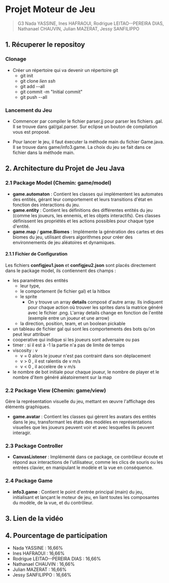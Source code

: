# Projet Moteur de Jeu
> G3
>Nada YASSINE, Ines HAFRAOUI, Rodrigue LEITAO--PEREIRA DIAS, Nathanael CHAUVIN, Julian MAZERAT, Jessy SANFILIPPO

## 1. Récuperer le repositoy
### Clonage 

- Créer un répertoire qui va devenir un répertoire git 
    - git init 
    - git clone *lien ssh*
    - git add --all
    - git commit -m "Initial commit"
    - git push --all

### Lancement du Jeu

- Commencer par compiler le fichier parser.jj pour parser les fichiers .gal. 
Il se trouve dans gal/gal.parser. Sur eclipse un bouton de compilation vous est proposé. 

- Pour lancer le jeu, il faut éxecuter la méthode main du fichier Game.java. Il se trouve dans game/info3.game. La choix du jeu se fait dans ce fichier dans la méthode main.

## 2.  Architecture du Projet de Jeu Java
### 2.1 Package Model (Chemin: game/model)

- **game.automaton** : Contient les classes qui implémentent les automates des entités, gérant leur comportement et leurs transitions d'état en fonction des interactions du jeu.
- **game.entity** : Contient les définitions des différentes entités du jeu (comme les joueurs, les ennemis, et les objets interactifs). Ces classes définissent les propriétés et les actions possibles pour chaque type d'entité.
- **game.map** / **game.Biomes** : Implémente la génération des cartes et des biomes du jeu, utilisant divers algorithmes pour créer des environnements de jeu aléatoires et dynamiques.

#### 2.1.1 Fichier de Configuration 
Les fichiers **configjeu1.json** et **configjeu2.json** sont placés directement dans le package model, ils contiennent des champs : 
- les paramètres des entités
    - leur type, 
    - le comportement (le fichier gal) et la hitbox
    - le sprite
        -  On y trouve un array **details** composé d'autre array. Ils indiquent pour chaque action où trouver les sprites dans la matrice généré avec le fichier .png. L'array details change en fonction de l'entité (exemple entre un joueur et une arrow)
    - la direction, position, team, et un boolean pickable
- un tableau de fichier gal qui sont les comportements des bots qu'on peut leur attribuer
- cooperative qui indique si les joueurs sont adversaire ou pas
- timer : si il est à -1 la partie n'a pas de limite de temps 
- viscosity : v 
    - v = 0 alors le joueur n'est pas contraint dans son déplacement
    - v > 0 , il est ralentis de v m/s 
    - v < 0 , il accelère de v m/s
- le nombre de bot initiale pour chaque joueur, le nombre de player et le nombre d'item généré aléatoirement sur la map

### 2.2 Package View (Chemin: game/view)
Gère la représentation visuelle du jeu, mettant en œuvre l'affichage des éléments graphiques.

- **game.avatar** : Contient les classes qui gèrent les avatars des entités dans le jeu, transformant les états des modèles en représentations visuelles que les joueurs peuvent voir et avec lesquelles ils peuvent interagir.

### 2.3 Package Controller 
- **CanvasListener** : Implémenté dans ce package, ce contrôleur écoute et répond aux interactions de l'utilisateur, comme les clics de souris ou les entrées clavier, en manipulant le modèle et la vue en conséquence.

### 2.4 Package Game
- **info3.game** : Contient le point d'entrée principal (main) du jeu, initialisant et lançant le moteur de jeu, en liant toutes les composantes du modèle, de la vue, et du contrôleur.

## 3. Lien de la vidéo 
## 4. Pourcentage de participation
- Nada YASSINE : 16,66%
- Ines HAFRAOUI : 16,66%
- Rodrigue LEITAO--PEREIRA DIAS : 16,66%
- Nathanael CHAUVIN : 16,66%
- Julian MAZERAT : 16,66%
- Jessy SANFILIPPO : 16,66%
